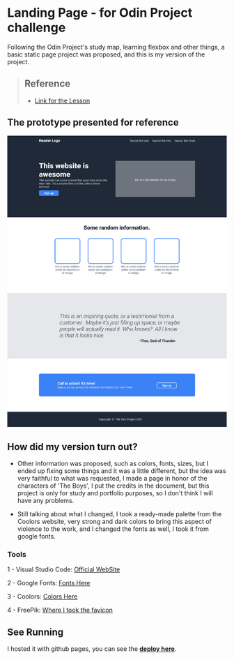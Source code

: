 
# Landing Page - for Odin Project challenge

Following the Odin Project's study map, learning flexbox and other things, a basic static page project was proposed, and this is my version of the project.

> ## Reference
>
>- [Link for the Lesson](https://www.theodinproject.com/lessons/foundations-landing-page)
>

## The prototype presented for reference

![Reference Image](https://github.com/DanielZornek/landing-page-odin-project/blob/main/refs/01.png?raw=true)

## How did my version turn out?

- Other information was proposed, such as colors, fonts, sizes, but I ended up fixing some things and it was a little different, but the idea was very faithful to what was requested, I made a page in honor of the characters of 'The Boys', I put the credits in the document, but this project is only for study and portfolio purposes, so I don't think I will have any problems.

- Still talking about what I changed, I took a ready-made palette from the Coolors website, very strong and dark colors to bring this aspect of violence to the work, and I changed the fonts as well, I took it from google fonts.

### Tools

1 -  Visual Studio Code: [Official WebSite](https://code.visualstudio.com)

2 - Google Fonts: [Fonts Here](https://fonts.google.com)

3 - Coolors: [Colors Here](https://coolors.co)

4 - FreePik: [Where I took the favicon](https://www.freepik.com/icons/favicon)

## See Running

I hosted it with github pages, you can see the **[deploy here](https://danielzornek.github.io/landing-page-odin-project/)**.
